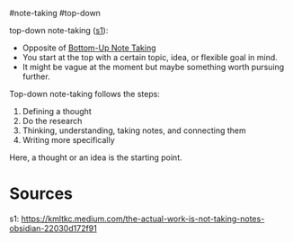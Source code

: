 
#note-taking  #top-down

top-down note-taking ([s1](https://kmltkc.medium.com/the-actual-work-is-not-taking-notes-obsidian-22030d172f91#94a7)):
* Opposite of [Bottom-Up Note Taking](Bottom-Up%20Note%20Taking.md)
* You start at the top with a certain topic, idea, or flexible goal in mind. 
* It might be vague at the moment but maybe something worth pursuing further.

Top-down note-taking follows the steps:

1. Defining a thought
2. Do the research
3. Thinking, understanding, taking notes, and connecting them
4. Writing more specifically

Here, a thought or an idea is the starting point.

# Sources

s1: https://kmltkc.medium.com/the-actual-work-is-not-taking-notes-obsidian-22030d172f91